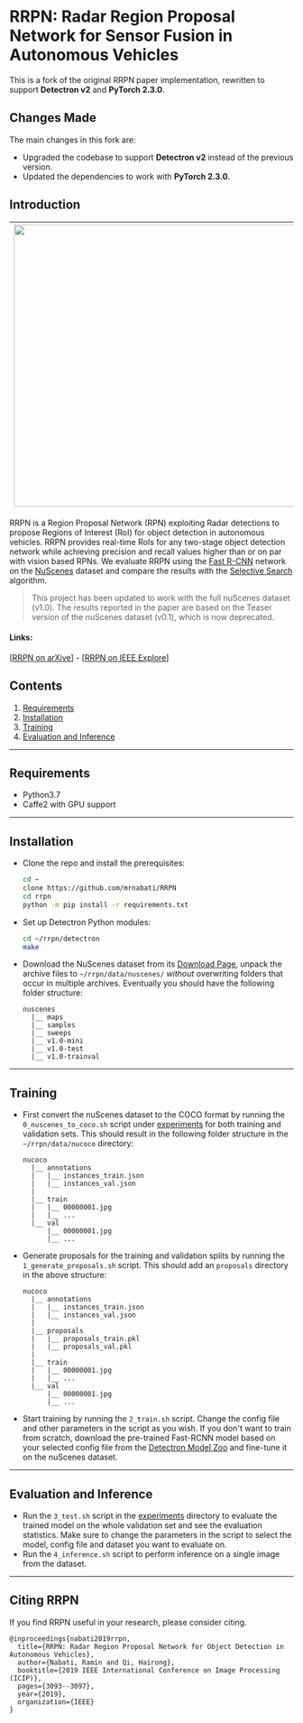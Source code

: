 # RRPN: Radar Region Proposal Network for Sensor Fusion in Autonomous Vehicles

This is a fork of the original RRPN paper implementation, rewritten to support **Detectron v2** and **PyTorch 2.3.0**.

## Changes Made

The main changes in this fork are:

- Upgraded the codebase to support **Detectron v2** instead of the previous version.
- Updated the dependencies to work with **PyTorch 2.3.0**.

## Introduction


|<img src="images/2_gt.jpg" width="500px"> | <img src="images/2_prop.jpg" width="500px"> | <img src="images/2_det.jpg" width="500px">
|- | - | -|

RRPN is a Region Proposal Network (RPN) exploiting Radar detections to propose
Regions of Interest (RoI) for object detection in autonomous vehicles. RRPN provides
real-time RoIs for any two-stage object detection network while achieving precision
and recall values higher than or on par with vision based RPNs. We evaluate RRPN
using the [Fast R-CNN](https://arxiv.org/abs/1504.08083) network on the
[NuScenes](https://www.nuscenes.org/) dataset and compare the results with the
[Selective Search](https://ivi.fnwi.uva.nl/isis/publications/2013/UijlingsIJCV2013/UijlingsIJCV2013.pdf)
algorithm.


> This project has been updated to work with the full nuScenes dataset (v1.0).
> The results reported in the paper are based on the Teaser version of the 
> nuScenes dataset (v0.1), which is now deprecated.

#### Links:
[[RRPN on arXive](https://arxiv.org/abs/1905.00526)] - [[RRPN on IEEE Explore](https://ieeexplore.ieee.org/abstract/document/8803392)]

## Contents

1. [Requirements](#requirements)
2. [Installation](#installation)
3. [Training](#training)
4. [Evaluation and Inference](#evaluation-and-inference)
--------------------------------------------------------------------------------
## Requirements

- Python3.7
- Caffe2 with GPU support
--------------------------------------------------------------------------------
## Installation

- Clone the repo and install the prerequisites:

  ```bash
  cd ~
  clone https://github.com/mrnabati/RRPN
  cd rrpn
  python -m pip install -r requirements.txt
  ```

- Set up Detectron Python modules:

  ```bash
  cd ~/rrpn/detectron 
  make
  ```

- Download the NuScenes dataset from its [Download Page](https://www.nuscenes.org/download), 
  unpack the archive files to `~/rrpn/data/nuscenes/` _without_
  overwriting folders that occur in multiple archives. Eventually you should
  have the following folder structure:

  ```
  nuscenes
    |__ maps
    |__ samples
    |__ sweeps
    |__ v1.0-mini
    |__ v1.0-test
    |__ v1.0-trainval
  ```

--------------------------------------------------------------------------------
## Training
- First convert the nuScenes dataset to the COCO format by running the `0_nuscenes_to_coco.sh`
script under [experiments](./experiments/) for both training and validation sets.
This should result in the following folder structure in the `~/rrpn/data/nucoco` directory:

  ```
  nucoco
    |__ annotations
    |   |__ instances_train.json
    |   |__ instances_val.json
    |
    |__ train
    |   |__ 00000001.jpg
    |   |__ ...
    |__ val
        |__ 00000001.jpg
        |__ ...
  ```

- Generate proposals for the training and validation splits by running the `1_generate_proposals.sh` script. This should add an `proposals` directory in the 
above structure:

  ```
  nucoco
    |__ annotations
    |   |__ instances_train.json
    |   |__ instances_val.json
    |
    |__ proposals
    |   |__ proposals_train.pkl
    |   |__ proposals_val.pkl
    |
    |__ train
    |   |__ 00000001.jpg
    |   |__ ...
    |__ val
        |__ 00000001.jpg
        |__ ...
  ```

- Start training by running the `2_train.sh` script. Change the config file and 
other parameters in the script as you wish. If you don't want to train from 
scratch, download the pre-trained Fast-RCNN model based on your
selected config file from the [Detectron Model Zoo](https://github.com/facebookresearch/Detectron/blob/master/MODEL_ZOO.md) and fine-tune it on the nuScenes dataset.

--------------------------------------------------------------------------------
## Evaluation and Inference
- Run the `3_test.sh` script in the [experiments](./experiments/) directory to evaluate the trained model on the whole validation set and see the evaluation statistics. Make sure to change the parameters in the script to select the model, config file and dataset you want to evaluate on.
- Run the `4_inference.sh` script to perform inference on a single image from the dataset.

--------------------------------------------------------------------------------
## Citing RRPN
If you find RRPN useful in your research, please consider citing.
```
@inproceedings{nabati2019rrpn,
  title={RRPN: Radar Region Proposal Network for Object Detection in Autonomous Vehicles},
  author={Nabati, Ramin and Qi, Hairong},
  booktitle={2019 IEEE International Conference on Image Processing (ICIP)},
  pages={3093--3097},
  year={2019},
  organization={IEEE}
}
```
